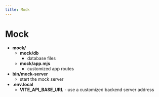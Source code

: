 ```yaml
---
title: Mock
---
```


# Mock

- **mock/**
  - **mock/db**
    - database files
  - **mock/app.mjs**
    - customized app routes
- **bin/mock-server**
  - start the mock server
- **.env.local**
  - **VITE_API_BASE_URL** - use a customized backend server address
